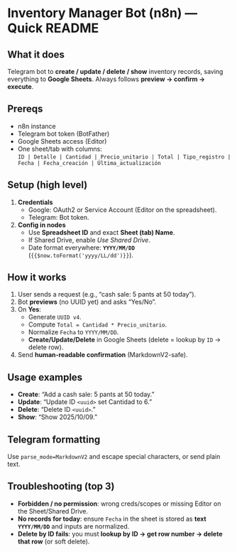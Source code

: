 # Inventory Manager Bot (n8n) — Quick README

## What it does
Telegram bot to **create / update / delete / show** inventory records, saving everything to **Google Sheets**. Always follows **preview → confirm → execute**.

## Prereqs
- n8n instance
- Telegram bot token (BotFather)
- Google Sheets access (Editor)
- One sheet/tab with columns:  
  `ID | Detalle | Cantidad | Precio_unitario | Total | Tipo_registro | Fecha | Fecha_creación | Última_actualización`

## Setup (high level)
1. **Credentials**  
   - Google: OAuth2 or Service Account (Editor on the spreadsheet).  
   - Telegram: Bot token.
2. **Config in nodes**  
   - Use **Spreadsheet ID** and exact **Sheet (tab) Name**.  
   - If Shared Drive, enable *Use Shared Drive*.  
   - Date format everywhere: **`YYYY/MM/DD`** (`{{$now.toFormat('yyyy/LL/dd')}}`).

## How it works
1. User sends a request (e.g., “cash sale: 5 pants at 50 today”).  
2. Bot **previews** (no UUID yet) and asks “Yes/No”.  
3. On **Yes**:  
   - Generate `UUID v4`.  
   - Compute `Total = Cantidad * Precio_unitario`.  
   - Normalize `Fecha` to `YYYY/MM/DD`.  
   - **Create/Update/Delete** in Google Sheets (delete = lookup by `ID` → delete row).  
4. Send **human-readable confirmation** (MarkdownV2-safe).

## Usage examples
- **Create**: “Add a cash sale: 5 pants at 50 today.”  
- **Update**: “Update ID `<uuid>` set Cantidad to 6.”  
- **Delete**: “Delete ID `<uuid>`.”  
- **Show**: “Show 2025/10/09.”

## Telegram formatting
Use `parse_mode=MarkdownV2` and escape special characters, or send plain text.

## Troubleshooting (top 3)
- **Forbidden / no permission**: wrong creds/scopes or missing Editor on the Sheet/Shared Drive.  
- **No records for today**: ensure `Fecha` in the sheet is stored as **text `YYYY/MM/DD`** and inputs are normalized.  
- **Delete by ID fails**: you must **lookup by ID → get row number → delete that row** (or soft delete).


